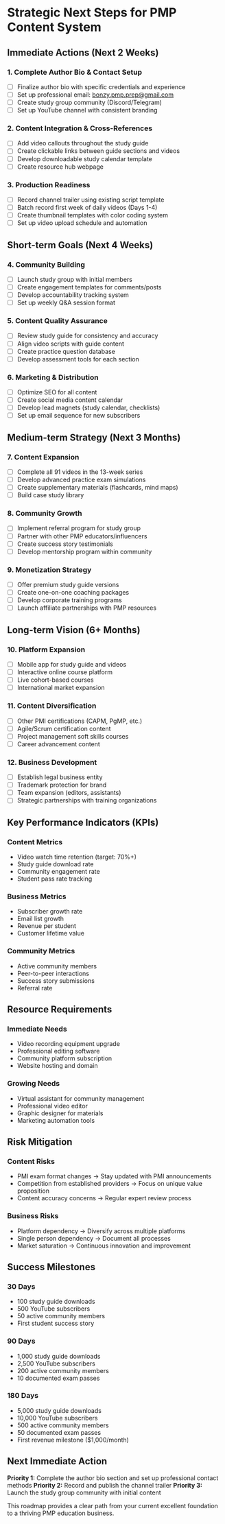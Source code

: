 # Strategic Next Steps for PMP Content System

## Immediate Actions (Next 2 Weeks)

### 1. Complete Author Bio & Contact Setup
- [ ] Finalize author bio with specific credentials and experience
- [ ] Set up professional email: bonzy.pmp.prep@gmail.com
- [ ] Create study group community (Discord/Telegram)
- [ ] Set up YouTube channel with consistent branding

### 2. Content Integration & Cross-References
- [ ] Add video callouts throughout the study guide
- [ ] Create clickable links between guide sections and videos
- [ ] Develop downloadable study calendar template
- [ ] Create resource hub webpage

### 3. Production Readiness
- [ ] Record channel trailer using existing script template
- [ ] Batch record first week of daily videos (Days 1-4)
- [ ] Create thumbnail templates with color coding system
- [ ] Set up video upload schedule and automation

## Short-term Goals (Next 4 Weeks)

### 4. Community Building
- [ ] Launch study group with initial members
- [ ] Create engagement templates for comments/posts
- [ ] Develop accountability tracking system
- [ ] Set up weekly Q&A session format

### 5. Content Quality Assurance
- [ ] Review study guide for consistency and accuracy
- [ ] Align video scripts with guide content
- [ ] Create practice question database
- [ ] Develop assessment tools for each section

### 6. Marketing & Distribution
- [ ] Optimize SEO for all content
- [ ] Create social media content calendar
- [ ] Develop lead magnets (study calendar, checklists)
- [ ] Set up email sequence for new subscribers

## Medium-term Strategy (Next 3 Months)

### 7. Content Expansion
- [ ] Complete all 91 videos in the 13-week series
- [ ] Develop advanced practice exam simulations
- [ ] Create supplementary materials (flashcards, mind maps)
- [ ] Build case study library

### 8. Community Growth
- [ ] Implement referral program for study group
- [ ] Partner with other PMP educators/influencers
- [ ] Create success story testimonials
- [ ] Develop mentorship program within community

### 9. Monetization Strategy
- [ ] Offer premium study guide versions
- [ ] Create one-on-one coaching packages
- [ ] Develop corporate training programs
- [ ] Launch affiliate partnerships with PMP resources

## Long-term Vision (6+ Months)

### 10. Platform Expansion
- [ ] Mobile app for study guide and videos
- [ ] Interactive online course platform
- [ ] Live cohort-based courses
- [ ] International market expansion

### 11. Content Diversification
- [ ] Other PMI certifications (CAPM, PgMP, etc.)
- [ ] Agile/Scrum certification content
- [ ] Project management soft skills courses
- [ ] Career advancement content

### 12. Business Development
- [ ] Establish legal business entity
- [ ] Trademark protection for brand
- [ ] Team expansion (editors, assistants)
- [ ] Strategic partnerships with training organizations

## Key Performance Indicators (KPIs)

### Content Metrics
- Video watch time retention (target: 70%+)
- Study guide download rate
- Community engagement rate
- Student pass rate tracking

### Business Metrics
- Subscriber growth rate
- Email list growth
- Revenue per student
- Customer lifetime value

### Community Metrics
- Active community members
- Peer-to-peer interactions
- Success story submissions
- Referral rate

## Resource Requirements

### Immediate Needs
- Video recording equipment upgrade
- Professional editing software
- Community platform subscription
- Website hosting and domain

### Growing Needs
- Virtual assistant for community management
- Professional video editor
- Graphic designer for materials
- Marketing automation tools

## Risk Mitigation

### Content Risks
- PMI exam format changes → Stay updated with PMI announcements
- Competition from established providers → Focus on unique value proposition
- Content accuracy concerns → Regular expert review process

### Business Risks
- Platform dependency → Diversify across multiple platforms
- Single person dependency → Document all processes
- Market saturation → Continuous innovation and improvement

## Success Milestones

### 30 Days
- 100 study guide downloads
- 500 YouTube subscribers
- 50 active community members
- First student success story

### 90 Days
- 1,000 study guide downloads
- 2,500 YouTube subscribers
- 200 active community members
- 10 documented exam passes

### 180 Days
- 5,000 study guide downloads
- 10,000 YouTube subscribers
- 500 active community members
- 50 documented exam passes
- First revenue milestone ($1,000/month)

## Next Immediate Action
**Priority 1:** Complete the author bio section and set up professional contact methods
**Priority 2:** Record and publish the channel trailer
**Priority 3:** Launch the study group community with initial content

This roadmap provides a clear path from your current excellent foundation to a thriving PMP education business.